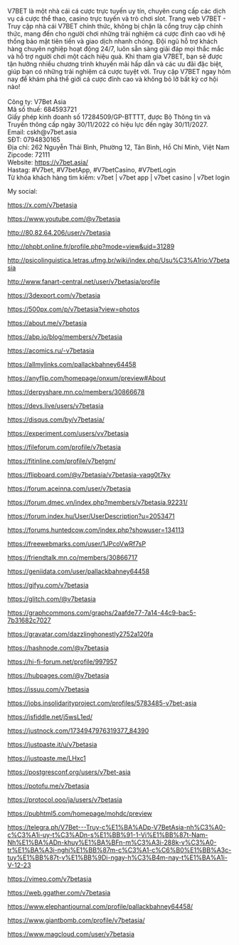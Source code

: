 <p>V7BET l&agrave; một nh&agrave; c&aacute;i c&aacute; cược trực tuyến uy t&iacute;n, chuy&ecirc;n cung cấp c&aacute;c dịch vụ c&aacute; cược thể thao, casino trực tuyến v&agrave; tr&ograve; chơi slot. Trang web V7BET - Truy cập nh&agrave; c&aacute;i V7BET ch&iacute;nh thức, kh&ocirc;ng bị chặn l&agrave; cổng truy cập ch&iacute;nh thức, mang đến cho người chơi những trải nghiệm c&aacute; cược đỉnh cao với hệ thống bảo mật ti&ecirc;n tiến v&agrave; giao dịch nhanh ch&oacute;ng. Đội ngũ hỗ trợ kh&aacute;ch h&agrave;ng chuy&ecirc;n nghiệp hoạt động 24/7, lu&ocirc;n sẵn s&agrave;ng giải đ&aacute;p mọi thắc mắc v&agrave; hỗ trợ người chơi một c&aacute;ch hiệu quả. Khi tham gia V7BET, bạn sẽ được tận hưởng nhiều chương tr&igrave;nh khuyến m&atilde;i hấp dẫn v&agrave; c&aacute;c ưu đ&atilde;i đặc biệt, gi&uacute;p bạn c&oacute; những trải nghiệm c&aacute; cược tuyệt vời. Truy cập V7BET ngay h&ocirc;m nay để kh&aacute;m ph&aacute; thế giới c&aacute; cược đỉnh cao v&agrave; kh&ocirc;ng bỏ lỡ bất kỳ cơ hội n&agrave;o!<br><br>C&ocirc;ng ty: V7Bet Asia<br>M&atilde; số thuế: 684593721<br>Giấy ph&eacute;p kinh doanh số 17284509/GP-BTTTT, được Bộ Th&ocirc;ng tin v&agrave; Truyền th&ocirc;ng cấp ng&agrave;y 30/11/2022 c&oacute; hiệu lực đến ng&agrave;y 30/11/2027.<br>Email: cskh@v7bet.asia<br>SĐT: 0794830165<br>Địa chỉ: 262 Nguyễn Th&aacute;i B&igrave;nh, Phường 12, T&acirc;n B&igrave;nh, Hồ Ch&iacute; Minh, Việt Nam<br>Zipcode: 72111<br>Website: <a href="https://v7bet.asia/">https://v7bet.asia/</a><br>Hastag: #V7bet, #V7betApp, #V7betCasino, #V7betLogin<br>Từ kh&oacute;a kh&aacute;ch h&agrave;ng t&igrave;m kiếm: v7bet | v7bet app | v7bet casino | v7bet login</p>
<p>My social:</p>
<p><span><a href="https://x.com/v7betasia">https://x.com/v7betasia</a></span></p>
<p><span><a href="https://www.youtube.com/@v7betasia">https://www.youtube.com/@v7betasia</a></span></p>
<p><span><a href="http://80.82.64.206/user/v7betasia">http://80.82.64.206/user/v7betasia</a></span></p>
<p><span><a href="http://phpbt.online.fr/profile.php?mode=view&amp;uid=31289">http://phpbt.online.fr/profile.php?mode=view&amp;uid=31289</a></span></p>
<p><span><a href="http://psicolinguistica.letras.ufmg.br/wiki/index.php/Usu%C3%A1rio:V7betasia">http://psicolinguistica.letras.ufmg.br/wiki/index.php/Usu%C3%A1rio:V7betasia</a></span></p>
<p><span><a href="http://www.fanart-central.net/user/v7betasia/profile">http://www.fanart-central.net/user/v7betasia/profile</a></span></p>
<p><span><a href="https://3dexport.com/v7betasia">https://3dexport.com/v7betasia</a></span></p>
<p><span><a href="https://500px.com/p/v7betasia?view=photos">https://500px.com/p/v7betasia?view=photos</a></span></p>
<p><span><a href="https://about.me/v7betasia">https://about.me/v7betasia</a></span></p>
<p><span><a href="https://abp.io/blog/members/v7betasia">https://abp.io/blog/members/v7betasia</a></span></p>
<p><span><a href="https://acomics.ru/-v7betasia">https://acomics.ru/-v7betasia</a></span></p>
<p><span><a href="https://allmylinks.com/pallackbahney64458">https://allmylinks.com/pallackbahney64458</a></span></p>
<p><span><a href="https://anyflip.com/homepage/onxum/preview#About">https://anyflip.com/homepage/onxum/preview#About</a></span></p>
<p><span><a href="https://derpyshare.mn.co/members/30866678">https://derpyshare.mn.co/members/30866678</a></span></p>
<p><span><a href="https://devs.live/users/v7betasia">https://devs.live/users/v7betasia</a></span></p>
<p><span><a href="https://disqus.com/by/v7betasia/">https://disqus.com/by/v7betasia/</a></span></p>
<p><span><a href="https://experiment.com/users/vv7betasia">https://experiment.com/users/vv7betasia</a></span></p>
<p><span><a href="https://fileforum.com/profile/v7betasia">https://fileforum.com/profile/v7betasia</a></span></p>
<p><span><a href="https://fitinline.com/profile/v7betgm/">https://fitinline.com/profile/v7betgm/</a></span></p>
<p><span><a href="https://flipboard.com/@v7betasia/v7betasia-vaqg0t7ky">https://flipboard.com/@v7betasia/v7betasia-vaqg0t7ky</a></span></p>
<p><span><a href="https://forum.aceinna.com/user/v7betasia">https://forum.aceinna.com/user/v7betasia</a></span></p>
<p><span><a href="https://forum.dmec.vn/index.php?members/v7betasia.92231/">https://forum.dmec.vn/index.php?members/v7betasia.92231/</a></span></p>
<p><span><a href="https://forum.index.hu/User/UserDescription?u=2053471">https://forum.index.hu/User/UserDescription?u=2053471</a></span></p>
<p><span><a href="https://forums.huntedcow.com/index.php?showuser=134113">https://forums.huntedcow.com/index.php?showuser=134113</a></span></p>
<p><span><a href="https://freewebmarks.com/user/1JPcoVwRf7sP">https://freewebmarks.com/user/1JPcoVwRf7sP</a></span></p>
<p><span><a href="https://friendtalk.mn.co/members/30866717">https://friendtalk.mn.co/members/30866717</a></span></p>
<p><span><a href="https://geniidata.com/user/pallackbahney64458">https://geniidata.com/user/pallackbahney64458</a></span></p>
<p><span><a href="https://gifyu.com/v7betasia">https://gifyu.com/v7betasia</a></span></p>
<p><span><a href="https://glitch.com/@v7betasia">https://glitch.com/@v7betasia</a></span></p>
<p><span><a href="https://graphcommons.com/graphs/2aafde77-7a14-44c9-bac5-7b31682c7027">https://graphcommons.com/graphs/2aafde77-7a14-44c9-bac5-7b31682c7027</a></span></p>
<p><span><a href="https://gravatar.com/dazzlinghonestly2752a120fa">https://gravatar.com/dazzlinghonestly2752a120fa</a></span></p>
<p><span><a href="https://hashnode.com/@v7betasia">https://hashnode.com/@v7betasia</a></span></p>
<p><span><a href="https://hi-fi-forum.net/profile/997957">https://hi-fi-forum.net/profile/997957</a></span></p>
<p><span><a href="https://hubpages.com/@v7betasia">https://hubpages.com/@v7betasia</a></span></p>
<p><span><a href="https://issuu.com/v7betasia">https://issuu.com/v7betasia</a></span></p>
<p><span><a href="https://jobs.insolidarityproject.com/profiles/5783485-v7bet-asia">https://jobs.insolidarityproject.com/profiles/5783485-v7bet-asia</a></span></p>
<p><span><a href="https://jsfiddle.net/j5wsL1ed/">https://jsfiddle.net/j5wsL1ed/</a></span></p>
<p><span><a href="https://justnock.com/1734947976319377_84390">https://justnock.com/1734947976319377_84390</a></span></p>
<p><span><a href="https://justpaste.it/u/v7betasia">https://justpaste.it/u/v7betasia</a></span></p>
<p><span><a href="https://justpaste.me/LHxc1">https://justpaste.me/LHxc1</a></span></p>
<p><span><a href="https://postgresconf.org/users/v7bet-asia">https://postgresconf.org/users/v7bet-asia</a></span></p>
<p><span><a href="https://potofu.me/v7betasia">https://potofu.me/v7betasia</a></span></p>
<p><span><a href="https://protocol.ooo/ja/users/v7betasia">https://protocol.ooo/ja/users/v7betasia</a></span></p>
<p><span><a href="https://pubhtml5.com/homepage/mohdc/preview">https://pubhtml5.com/homepage/mohdc/preview</a></span></p>
<p><span><a href="https://telegra.ph/V7Bet---Truy-c%E1%BA%ADp-V7BetAsia-nh%C3%A0-c%C3%A1i-uy-t%C3%ADn-s%E1%BB%91-1-Vi%E1%BB%87t-Nam-Nh%E1%BA%ADn-khuy%E1%BA%BFn-m%C3%A3i-288k-v%C3%A0-tr%E1%BA%A3i-nghi%E1%BB%87m-c%C3%A1-c%C6%B0%E1%BB%A3c-tuy%E1%BB%87t-v%E1%BB%9Di-ngay-h%C3%B4m-nay-t%E1%BA%A1i-V-12-23">https://telegra.ph/V7Bet---Truy-c%E1%BA%ADp-V7BetAsia-nh%C3%A0-c%C3%A1i-uy-t%C3%ADn-s%E1%BB%91-1-Vi%E1%BB%87t-Nam-Nh%E1%BA%ADn-khuy%E1%BA%BFn-m%C3%A3i-288k-v%C3%A0-tr%E1%BA%A3i-nghi%E1%BB%87m-c%C3%A1-c%C6%B0%E1%BB%A3c-tuy%E1%BB%87t-v%E1%BB%9Di-ngay-h%C3%B4m-nay-t%E1%BA%A1i-V-12-23</a></span></p>
<p><span><a href="https://vimeo.com/v7betasia">https://vimeo.com/v7betasia</a></span></p>
<p><span><a href="https://web.ggather.com/v7betasia">https://web.ggather.com/v7betasia</a></span></p>
<p><span><span><a href="https://www.elephantjournal.com/profile/pallackbahney64458/">https://www.elephantjournal.com/profile/pallackbahney64458/</a></span></span></p>
<p><span><span><a href="https://www.giantbomb.com/profile/v7betasia/">https://www.giantbomb.com/profile/v7betasia/</a></span></span></p>
<p><span><span><a href="https://www.magcloud.com/user/v7betasia">https://www.magcloud.com/user/v7betasia</a></span></span></p>